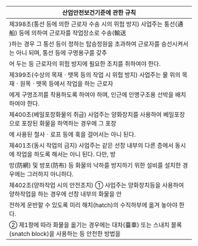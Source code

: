 | 산업안전보건기준에 관한 규칙 |
| --- |
| 제398조(통선 등에 의한 근로자 수송 시의 위험 방지) 사업주는 통선(通船) 등에 의하여 근로자를 작업장소로 수송(輸送 |
| )하는 경우 그 통선 등이 정하는 탑승정원을 초과하여 근로자를 승선시켜서는 아니 되며, 통선 등에 구명용구를 갖추 |
| 어 두는 등 근로자의 위험 방지에 필요한 조치를 취하여야 한다. |
| 제399조(수상의 목재ㆍ뗏목 등의 작업 시 위험 방지) 사업주는 물 위의 목재ㆍ원목ㆍ뗏목 등에서 작업을 하는 근로자 |
| 에게 구명조끼를 착용하도록 하여야 하며, 인근에 인명구조용 선박을 배치하여야 한다. |
| 제400조(베일포장화물의 취급) 사업주는 양화장치를 사용하여 베일포장으로 포장된 화물을 하역하는 경우에 그 포장 |
| 에 사용된 철사ㆍ로프 등에 훅을 걸어서는 아니 된다. |
| 제401조(동시 작업의 금지) 사업주는 같은 선창 내부의 다른 층에서 동시에 작업을 하도록 해서는 아니 된다. 다만, 방 |
| 망(防網) 및 방포(防布) 등 화물의 낙하를 방지하기 위한 설비를 설치한 경우에는 그러하지 아니하다. |
| 제402조(양하작업 시의 안전조치) ① 사업주는 양화장치등을 사용하여 양하작업을 하는 경우에 선창 내부의 화물을 안 |
| 전하게 운반할 수 있도록 미리 해치(hatch)의 수직하부에 옮겨 놓아야 한다. |
| ② 제1항에 따라 화물을 옮기는 경우에는 대차(臺車) 또는 스내치 블록(snatch block)을 사용하는 등 안전한 방법을 |